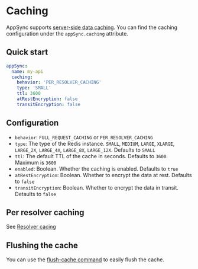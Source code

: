 # Caching

AppSync supports [server-side data caching](https://docs.aws.amazon.com/appsync/latest/devguide/enabling-caching.html). You can find the caching configuration under the `appSync.caching` attribute.

## Quick start

```yaml
appSync:
  name: my-api
  caching:
    behavior: 'PER_RESOLVER_CACHING'
    type: 'SMALL'
    ttl: 3600
    atRestEncryption: false
    transitEncryption: false
```

## Configuration

- `behavior`: `FULL_REQUEST_CACHING` or `PER_RESOLVER_CACHING`
- `type`: The type of the Redis instance. `SMALL`, `MEDIUM`, `LARGE`, `XLARGE`, `LARGE_2X`, `LARGE_4X`, `LARGE_8X`, `LARGE_12X`. Defaults to `SMALL`
- `ttl`: The default TTL of the cache in seconds. Defaults to `3600`. Maximum is `3600`
- `enabled`: Boolean. Whether the caching is enabled. Defaults to `true`
- `atRestEncryption`: Boolean. Whether to encrypt the data at rest. Defaults to `false`
- `transitEncryption`: Boolean. Whether to encrypt the data in transit. Detaults to `false`

## Per resolver caching

See [Resolver cacing](resolvers.md#caching)

## Flushing the cache

You can use the [flush-cache command](commands.md#flush-cache) to easily flush the cache.
